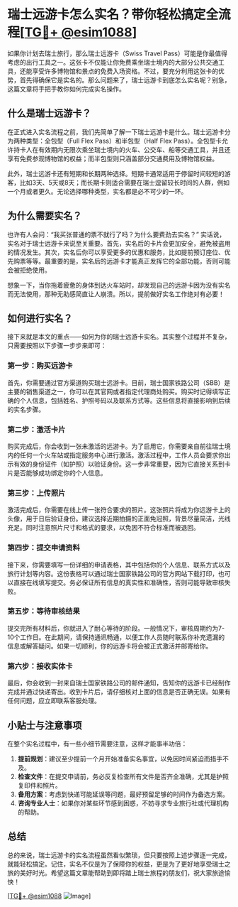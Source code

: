 # 瑞士远游卡怎么实名？带你轻松搞定全流程[[TG💪+ @esim1088](https://t.me/s/esim1088)]

如果你计划去瑞士旅行，那么瑞士远游卡（Swiss Travel Pass）可能是你最值得考虑的出行工具之一。这张卡不仅能让你免费乘坐瑞士境内的大部分公共交通工具，还能享受许多博物馆和景点的免费入场资格。不过，要充分利用这张卡的优势，首先得确保它是实名的。那么问题来了，瑞士远游卡到底怎么实名呢？别急，这篇文章将手把手教你如何完成实名操作。

## 什么是瑞士远游卡？

在正式进入实名流程之前，我们先简单了解一下瑞士远游卡是什么。瑞士远游卡分为两种类型：全包型（Full Flex Pass）和半包型（Half Flex Pass）。全包型卡允许持卡人在有效期内无限次乘坐瑞士境内的火车、公交车、船等交通工具，并且还享有免费参观博物馆的权益；而半包型则只涵盖部分交通费用及博物馆权益。

此外，瑞士远游卡还有短期和长期两种选择。短期卡通常适用于停留时间较短的游客，比如3天、5天或8天；而长期卡则适合需要在瑞士逗留较长时间的人群，例如一个月或者更久。无论选择哪种类型，实名都是必不可少的一环。

## 为什么需要实名？

也许有人会问：“我买张普通的票不就行了吗？为什么要费劲去实名？” 实话说，实名对于瑞士远游卡来说至关重要。首先，实名后的卡片会更加安全，避免被盗用的情况发生。其次，实名后你可以享受更多的优惠和服务，比如提前预订座位、优先购票等等。最重要的是，实名后的远游卡才能真正发挥它的全部功能，否则可能会被拒绝使用。

想象一下，当你拖着疲惫的身体到达火车站时，却发现自己的远游卡因为没有实名而无法使用，那种无助感简直让人崩溃。所以，提前做好实名工作绝对有必要！

## 如何进行实名？

接下来就是本文的重点——如何为你的瑞士远游卡实名。其实整个过程并不复杂，只需要按照以下步骤一步步来即可：

### 第一步：购买远游卡

首先，你需要通过官方渠道购买瑞士远游卡。目前，瑞士国家铁路公司（SBB）是主要的销售渠道之一，你可以在其官网或者指定代理商处购买。购买时记得填写正确的个人信息，包括姓名、护照号码以及联系方式等。这些信息将直接影响到后续的实名步骤。

### 第二步：激活卡片

购买完成后，你会收到一张未激活的远游卡。为了启用它，你需要亲自前往瑞士境内的任何一个火车站或指定服务中心进行激活。激活过程中，工作人员会要求你出示有效的身份证件（如护照）以验证身份。这一步非常重要，因为它直接关系到卡片是否能够成功绑定你的个人信息。

### 第三步：上传照片

激活完成后，你需要在线上传一张符合要求的照片。这张照片将成为你远游卡上的头像，用于日后验证身份。建议选择近期拍摄的正面免冠照，背景尽量简洁，光线充足。同时注意照片尺寸和格式的要求，以免因不符合标准而被退回。

### 第四步：提交申请资料

接下来，你需要填写一份详细的申请表格，其中包括你的个人信息、联系方式以及旅行计划等内容。这份表格可以通过瑞士国家铁路公司的官方网站下载打印，也可以直接在线填写提交。务必保证所有信息的真实性和准确性，否则可能导致审核失败。

### 第五步：等待审核结果

提交完所有材料后，你就进入了耐心等待的阶段。一般情况下，审核周期约为7-10个工作日。在此期间，请保持通讯畅通，以便工作人员随时联系你补充遗漏的信息或解答疑问。如果一切顺利，你的远游卡将会被正式激活并邮寄给你。

### 第六步：接收实体卡

最后，你会收到一封来自瑞士国家铁路公司的邮件通知，告知你的远游卡已经制作完成并通过快递寄出。收到卡片后，请仔细核对上面的信息是否正确无误。如果有任何问题，应立即联系客服处理。

## 小贴士与注意事项

在整个实名过程中，有一些小细节需要注意，这样才能事半功倍：

1. **提前规划**：建议至少提前一个月开始准备实名事宜，以免因时间紧迫而措手不及。
2. **检查文件**：在提交申请前，务必反复检查所有文件是否齐全准确，尤其是护照复印件和照片。
3. **备用方案**：考虑到快递可能延误等问题，最好预留足够的时间作为备选方案。
4. **咨询专业人士**：如果你对某些环节感到困惑，不妨寻求专业旅行社或代理机构的帮助。

## 总结

总的来说，瑞士远游卡的实名流程虽然看似繁琐，但只要按照上述步骤逐一完成，就能轻松搞定。记住，实名不仅是为了保障你的权益，更是为了更好地享受瑞士之旅的美好时光。希望这篇文章能帮助到即将踏上瑞士旅程的朋友们，祝大家旅途愉快！

[[TG💪+ @esim1088](https://t.me/s/esim1088) ![Image](https://i.postimg.cc/4NQfJmqS/Snipaste-2025-05-13-00-14-12.png)]